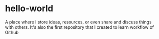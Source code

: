 # hello-world
A place where I store ideas, resources, or even share and discuss things with others.
It's also the first repository that I created to learn workflow of Github
